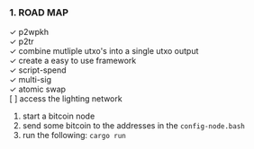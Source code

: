 ### 1. ROAD MAP

&checkmark; p2wpkh  
&checkmark; p2tr  
&checkmark; combine mutliple utxo's into a single utxo output  
&checkmark; create a easy to use framework  
&checkmark; script-spend  
&checkmark; multi-sig  
&checkmark; atomic swap  
[ ] access the lighting network 


1) start a bitcoin node
2) send some bitcoin to the addresses in the ``config-node.bash``
3) run the following: ``cargo run``